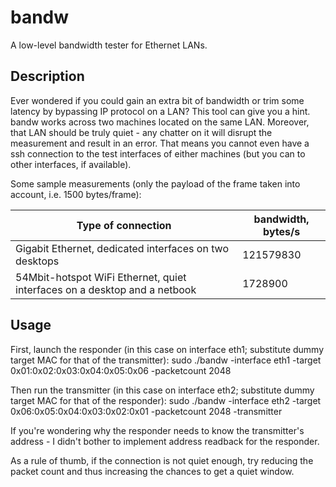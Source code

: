 # bandw
A low-level bandwidth tester for Ethernet LANs.

Description
-----------

Ever wondered if you could gain an extra bit of bandwidth or trim some latency by bypassing IP protocol on a LAN? This tool can give you a hint. bandw works across two machines located on the same LAN. Moreover, that LAN should be truly quiet - any chatter on it will disrupt the measurement and result in an error. That means you cannot even have a ssh connection to the test interfaces of either machines (but you can to other interfaces, if available).

Some sample measurements (only the payload of the frame taken into account, i.e. 1500 bytes/frame):

| Type of connection                                                        | bandwidth, bytes/s |
| ------------------------------------------------------------------------- | ------------------ |
| Gigabit Ethernet, dedicated interfaces on two desktops                    |          121579830 |
| 54Mbit-hotspot WiFi Ethernet, quiet interfaces on a desktop and a netbook |            1728900 |

Usage
-----

First, launch the responder (in this case on interface eth1; substitute dummy target MAC for that of the transmitter):
		sudo ./bandw -interface eth1 -target 0x01:0x02:0x03:0x04:0x05:0x06 -packetcount 2048

Then run the transmitter (in this case on interface eth2; substitute dummy target MAC for that of the responder):
		sudo ./bandw -interface eth2 -target 0x06:0x05:0x04:0x03:0x02:0x01 -packetcount 2048 -transmitter

If you're wondering why the responder needs to know the transmitter's address - I didn't bother to implement address readback for the responder.

As a rule of thumb, if the connection is not quiet enough, try reducing the packet count and thus increasing the chances to get a quiet window.
